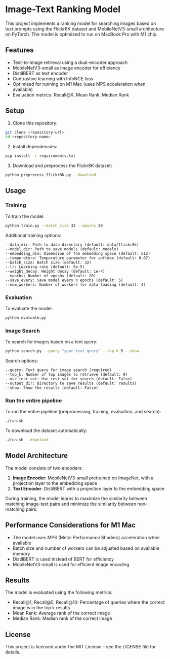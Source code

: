 # Image-Text Ranking Model

This project implements a ranking model for searching images based on text prompts using the Flickr8K dataset and MobileNetV3-small architecture on PyTorch. The model is optimized to run on MacBook Pro with M1 chip.

## Features

- Text-to-image retrieval using a dual-encoder approach
- MobileNetV3-small as image encoder for efficiency
- DistilBERT as text encoder
- Contrastive learning with InfoNCE loss
- Optimized for running on M1 Mac (uses MPS acceleration when available)
- Evaluation metrics: Recall@K, Mean Rank, Median Rank

## Setup

1. Clone this repository:
```bash
git clone <repository-url>
cd <repository-name>
```

2. Install dependencies:
```bash
pip install -r requirements.txt
```

3. Download and preprocess the Flickr8K dataset:
```bash
python preprocess_flickr8k.py --download
```

## Usage

### Training

To train the model:
```bash
python train.py --batch_size 32 --epochs 20
```

Additional training options:
```
--data_dir: Path to data directory (default: data/flickr8k)
--model_dir: Path to save models (default: models)
--embedding_dim: Dimension of the embedding space (default: 512)
--temperature: Temperature parameter for softmax (default: 0.07)
--batch_size: Batch size (default: 32)
--lr: Learning rate (default: 5e-5)
--weight_decay: Weight decay (default: 1e-4)
--epochs: Number of epochs (default: 20)
--save_every: Save model every n epochs (default: 5)
--num_workers: Number of workers for data loading (default: 4)
```

### Evaluation

To evaluate the model:
```bash
python evaluate.py
```

### Image Search

To search for images based on a text query:
```bash
python search.py --query "your text query" --top_k 5 --show
```

Search options:
```
--query: Text query for image search (required)
--top_k: Number of top images to retrieve (default: 9)
--use_test_set: Use test set for search (default: False)
--output_dir: Directory to save results (default: results)
--show: Show the results (default: False)
```

### Run the entire pipeline

To run the entire pipeline (preprocessing, training, evaluation, and search):
```bash
./run.sh
```

To download the dataset automatically:
```bash
./run.sh --download
```

## Model Architecture

The model consists of two encoders:

1. **Image Encoder**: MobileNetV3-small pretrained on ImageNet, with a projection layer to the embedding space
2. **Text Encoder**: DistilBERT with a projection layer to the embedding space

During training, the model learns to maximize the similarity between matching image-text pairs and minimize the similarity between non-matching pairs.

## Performance Considerations for M1 Mac

- The model uses MPS (Metal Performance Shaders) acceleration when available
- Batch size and number of workers can be adjusted based on available memory
- DistilBERT is used instead of BERT for efficiency
- MobileNetV3-small is used for efficient image encoding

## Results

The model is evaluated using the following metrics:
- Recall@1, Recall@5, Recall@10: Percentage of queries where the correct image is in the top k results
- Mean Rank: Average rank of the correct image
- Median Rank: Median rank of the correct image

## License

This project is licensed under the MIT License - see the LICENSE file for details. 